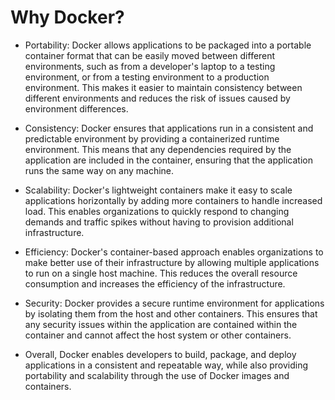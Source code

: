 # Why Docker?

- Portability: Docker allows applications to be packaged into a portable container format that can be easily moved between different environments, such as from a developer's laptop to a testing environment, or from a testing environment to a production environment. This makes it easier to maintain consistency between different environments and reduces the risk of issues caused by environment differences.

- Consistency: Docker ensures that applications run in a consistent and predictable environment by providing a containerized runtime environment. This means that any dependencies required by the application are included in the container, ensuring that the application runs the same way on any machine.

- Scalability: Docker's lightweight containers make it easy to scale applications horizontally by adding more containers to handle increased load. This enables organizations to quickly respond to changing demands and traffic spikes without having to provision additional infrastructure.

- Efficiency: Docker's container-based approach enables organizations to make better use of their infrastructure by allowing multiple applications to run on a single host machine. This reduces the overall resource consumption and increases the efficiency of the infrastructure.

- Security: Docker provides a secure runtime environment for applications by isolating them from the host and other containers. This ensures that any security issues within the application are contained within the container and cannot affect the host system or other containers.

- Overall, Docker enables developers to build, package, and deploy applications in a consistent and repeatable way, while also providing portability and scalability through the use of Docker images and containers.

